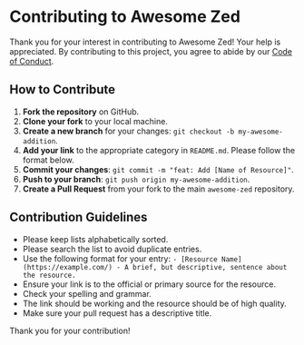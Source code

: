 # Contributing to Awesome Zed

Thank you for your interest in contributing to Awesome Zed! Your help is appreciated. By contributing to this project, you agree to abide by our [Code of Conduct](CODE_OF_CONDUCT.md).

## How to Contribute

1.  **Fork the repository** on GitHub.
2.  **Clone your fork** to your local machine.
3.  **Create a new branch** for your changes: `git checkout -b my-awesome-addition`.
4.  **Add your link** to the appropriate category in `README.md`. Please follow the format below.
5.  **Commit your changes**: `git commit -m "feat: Add [Name of Resource]"`.
6.  **Push to your branch**: `git push origin my-awesome-addition`.
7.  **Create a Pull Request** from your fork to the main `awesome-zed` repository.

## Contribution Guidelines

-   Please keep lists alphabetically sorted.
-   Please search the list to avoid duplicate entries.
-   Use the following format for your entry: `- [Resource Name](https://example.com/) - A brief, but descriptive, sentence about the resource.`
-   Ensure your link is to the official or primary source for the resource.
-   Check your spelling and grammar.
-   The link should be working and the resource should be of high quality.
-   Make sure your pull request has a descriptive title.

Thank you for your contribution!

